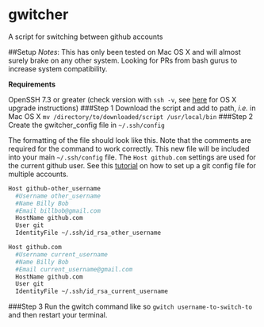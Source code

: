 # gwitcher
A script for switching between github accounts

##Setup
*Notes*: This has only been tested on Mac OS X and will almost surely brake on any other system. Looking for PRs from bash gurus to increase system compatibility.

 
**Requirements**

OpenSSH 7.3 or greater (check version with `ssh -v`, see [here](https://mochtu.de/2015/01/07/updating-openssh-on-mac-os-x-10-10-yosemite/) for OS X upgrade instructions)
###Step 1
Download the script and add to path, *i.e.* in Mac OS X
`mv /directory/to/downloaded/script /usr/local/bin`
###Step 2
Create the gwitcher_config file in `~/.ssh/config`

The formatting of the file should look like this. Note that the comments are required for the command to work correctly. This new file will be included into your main `~/.ssh/config` file. The `Host github.com` settings are used for the current github user. See this [tutorial](https://code.tutsplus.com/tutorials/quick-tip-how-to-work-with-github-and-multiple-accounts--net-22574) on how to set up a git config file for multiple accounts.

```bash
Host github-other_username
  #Username other_username
  #Name Billy Bob
  #Email billbob@gmail.com
  HostName github.com
  User git
  IdentityFile ~/.ssh/id_rsa_other_username

Host github.com
  #Username current_username
  #Name Billy Bob
  #Email current_username@gmail.com
  HostName github.com
  User git
  IdentityFile ~/.ssh/id_rsa_current_username
```
###Step 3
Run the gwitch command like so `gwitch username-to-switch-to` and then restart your terminal.